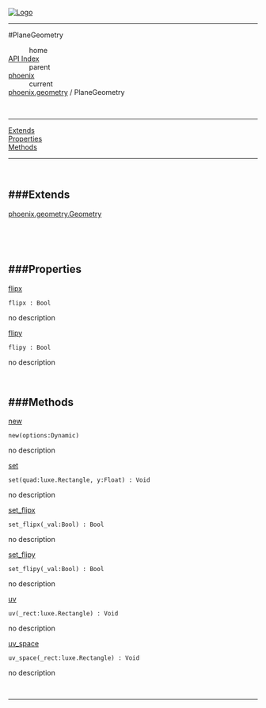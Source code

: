 
[![Logo](../../../images/logo.png)](../../../index.html)

---

#PlaneGeometry


&emsp;&emsp;&emsp;home   
[API Index](../../../api/index.html#phoenix.geometry)   
&emsp;&emsp;&emsp;parent    
[phoenix](../)     
&emsp;&emsp;&emsp;current    
[phoenix.geometry](./) / PlaneGeometry

<br/>

---


[Extends](#Extends)   
[Properties](#Properties)   
[Methods](#Methods)   


---

&nbsp;   

<a class="lift" name="Extends" ></a>
###Extends   
---
<a class="lift" name="phoenix.geometry.Geometry" href="{{{rel_path}}}api/phoenix/geometry.Geometry.html">phoenix.geometry.Geometry</a>

&nbsp;   

&nbsp;   

<a class="lift" name="Properties" ></a>
###Properties   
---
<a class="lift" name="flipx" href="#flipx">flipx</a>



`flipx : Bool`

<span class="small_desc_flat"> no description </span>   

<a class="lift" name="flipy" href="#flipy">flipy</a>



`flipy : Bool`

<span class="small_desc_flat"> no description </span>   

&nbsp;   

<a class="lift" name="Methods" ></a>
###Methods   
---
<a class="lift" name="new" href="#new">new</a>



`new(options:Dynamic) `

<span class="small_desc_flat"> no description </span>   

<a class="lift" name="set" href="#set">set</a>



`set(quad:luxe.Rectangle, y:Float) : Void`

<span class="small_desc_flat"> no description </span>   

<a class="lift" name="set_flipx" href="#set_flipx">set_flipx</a>



`set_flipx(_val:Bool) : Bool`

<span class="small_desc_flat"> no description </span>   

<a class="lift" name="set_flipy" href="#set_flipy">set_flipy</a>



`set_flipy(_val:Bool) : Bool`

<span class="small_desc_flat"> no description </span>   

<a class="lift" name="uv" href="#uv">uv</a>



`uv(_rect:luxe.Rectangle) : Void`

<span class="small_desc_flat"> no description </span>   

<a class="lift" name="uv_space" href="#uv_space">uv_space</a>



`uv_space(_rect:luxe.Rectangle) : Void`

<span class="small_desc_flat"> no description </span>   



&nbsp;
&nbsp;
&nbsp;

---  


&nbsp;   
&nbsp;   